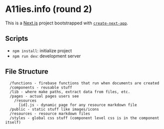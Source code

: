 # A11ies.info (round 2)

This is a [Next.js](https://nextjs.org/) project bootstrapped with [`create-next-app`](https://github.com/vercel/next.js/tree/canary/packages/create-next-app).

## Scripts
- `npm install`: initialize project
- `npm run dev`: development server

## File Structure
```
  /functions - firebase functions that run when documents are created
  /components - reusable stuff
  /lib - where make paths, extract data from files, etc.
  /pages - actual pages users see
    /resources
      [id].js - dynamic page for any resource markdown file
  /public - static stuff like images/icons
  /resources - resource markdown files
  /styles - global css stuff (component level css is in the component itself)
```
